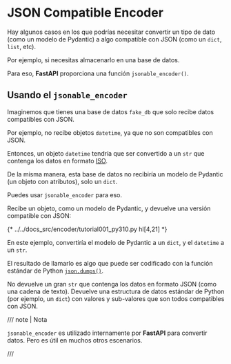 # JSON Compatible Encoder

Hay algunos casos en los que podrías necesitar convertir un tipo de dato (como un modelo de Pydantic) a algo compatible con JSON (como un `dict`, `list`, etc).

Por ejemplo, si necesitas almacenarlo en una base de datos.

Para eso, **FastAPI** proporciona una función `jsonable_encoder()`.

## Usando el `jsonable_encoder`

Imaginemos que tienes una base de datos `fake_db` que solo recibe datos compatibles con JSON.

Por ejemplo, no recibe objetos `datetime`, ya que no son compatibles con JSON.

Entonces, un objeto `datetime` tendría que ser convertido a un `str` que contenga los datos en formato <a href="https://en.wikipedia.org/wiki/ISO_8601" class="external-link" target="_blank">ISO</a>.

De la misma manera, esta base de datos no recibiría un modelo de Pydantic (un objeto con atributos), solo un `dict`.

Puedes usar `jsonable_encoder` para eso.

Recibe un objeto, como un modelo de Pydantic, y devuelve una versión compatible con JSON:

{* ../../docs_src/encoder/tutorial001_py310.py hl[4,21] *}

En este ejemplo, convertiría el modelo de Pydantic a un `dict`, y el `datetime` a un `str`.

El resultado de llamarlo es algo que puede ser codificado con la función estándar de Python <a href="https://docs.python.org/3/library/json.html#json.dumps" class="external-link" target="_blank">`json.dumps()`</a>.

No devuelve un gran `str` que contenga los datos en formato JSON (como una cadena de texto). Devuelve una estructura de datos estándar de Python (por ejemplo, un `dict`) con valores y sub-valores que son todos compatibles con JSON.

/// note | Nota

`jsonable_encoder` es utilizado internamente por **FastAPI** para convertir datos. Pero es útil en muchos otros escenarios.

///
